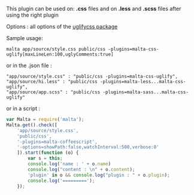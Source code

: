 This plugin can be used on: **.css** files and on **.less** and **.scss** files after using the right plugin  

Options : all options of the [uglifycss package](https://www.npmjs.com/package/uglifycss)

Sample usage:  
```
malta app/source/style.css public/css -plugins=malta-css-uglify[maxLineLen:100,uglyComments:true]
```
or in the .json file :
```
"app/source/style.css" : "public/css -plugins=malta-css-uglify",
"app/source/hi.less" : "public/css -plugins=malta-less...malta-css-uglify",
"app/source/app.scss" : "public/css -plugins=malta-sass...malta-css-uglify"
```
or in a script : 
``` js
var Malta = require('malta');
Malta.get().check([
    'app/source/style.css',
    'public/css',
    '-plugins=malta-coffeescript',
    '-options=showPath:false,watchInterval:500,verbose:0'
    ]).start(function (o) {
        var s = this;
        console.log('name : ' + o.name)
        console.log("content : \n" + o.content);
        'plugin' in o && console.log("plugin : " + o.plugin);
        console.log('=========');
    });
```